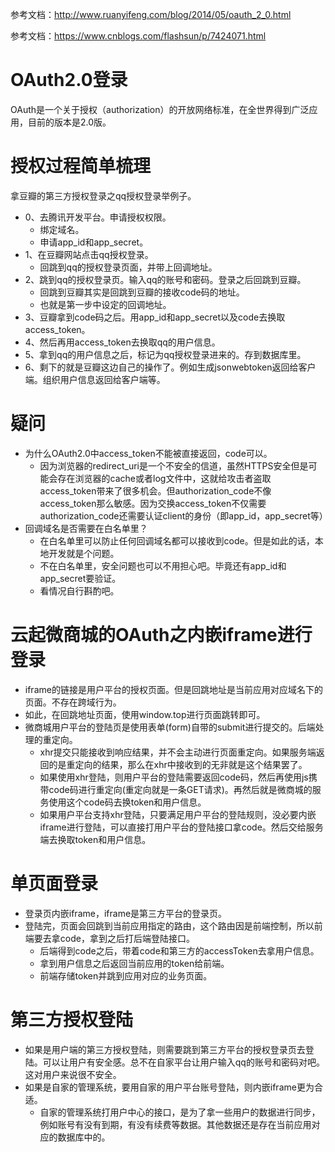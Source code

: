 参考文档：http://www.ruanyifeng.com/blog/2014/05/oauth_2_0.html

参考文档：https://www.cnblogs.com/flashsun/p/7424071.html

# OAuth2.0登录
OAuth是一个关于授权（authorization）的开放网络标准，在全世界得到广泛应用，目前的版本是2.0版。

# 授权过程简单梳理
拿豆瓣的第三方授权登录之qq授权登录举例子。
* 0、去腾讯开发平台。申请授权权限。
    - 绑定域名。
    - 申请app_id和app_secret。
* 1、在豆瓣网站点击qq授权登录。
    - 回跳到qq的授权登录页面，并带上回调地址。
* 2、跳到qq的授权登录页。输入qq的账号和密码。登录之后回跳到豆瓣。
    - 回跳到豆瓣其实是回跳到豆瓣的接收code码的地址。
    - 也就是第一步中设定的回调地址。
* 3、豆瓣拿到code码之后。用app_id和app_secret以及code去换取access_token。
* 4、然后再用access_token去换取qq的用户信息。
* 5、拿到qq的用户信息之后，标记为qq授权登录进来的。存到数据库里。
* 6、剩下的就是豆瓣这边自己的操作了。例如生成jsonwebtoken返回给客户端。组织用户信息返回给客户端等。

# 疑问
* 为什么OAuth2.0中access_token不能被直接返回，code可以。
    - 因为浏览器的redirect_uri是一个不安全的信道，虽然HTTPS安全但是可能会存在浏览器的cache或者log文件中，这就给攻击者盗取access_token带来了很多机会。但authorization_code不像access_token那么敏感。因为交换access_token不仅需要authorization_code还需要认证client的身份（即app_id，app_secret等）
* 回调域名是否需要在白名单里？
    - 在白名单里可以防止任何回调域名都可以接收到code。但是如此的话，本地开发就是个问题。
    - 不在白名单里，安全问题也可以不用担心吧。毕竟还有app_id和app_secret要验证。
    - 看情况自行斟酌吧。
    
# 云起微商城的OAuth之内嵌iframe进行登录
* iframe的链接是用户平台的授权页面。但是回跳地址是当前应用对应域名下的页面。不存在跨域行为。
* 如此，在回跳地址页面，使用window.top进行页面跳转即可。
* 微商城用户平台的登陆页是使用表单(form)自带的submit进行提交的。后端处理的重定向。
    - xhr提交只能接收到响应结果，并不会主动进行页面重定向。如果服务端返回的是重定向的结果，那么在xhr中接收到的无非就是这个结果罢了。
    - 如果使用xhr登陆，则用户平台的登陆需要返回code码，然后再使用js携带code码进行重定向(重定向就是一条GET请求)。再然后就是微商城的服务使用这个code码去换token和用户信息。
    - 如果用户平台支持xhr登陆，只要满足用户平台的登陆规则，没必要内嵌iframe进行登陆，可以直接打用户平台的登陆接口拿code。然后交给服务端去换取token和用户信息。

# 单页面登录
* 登录页内嵌iframe，iframe是第三方平台的登录页。
* 登陆完，页面会回跳到当前应用指定的路由，这个路由因是前端控制，所以前端要去拿code，拿到之后打后端登陆接口。
    - 后端得到code之后，带着code和第三方的accessToken去拿用户信息。
    - 拿到用户信息之后返回当前应用的token给前端。
    - 前端存储token并跳到应用对应的业务页面。

# 第三方授权登陆
* 如果是用户端的第三方授权登陆，则需要跳到第三方平台的授权登录页去登陆。可以让用户有安全感。总不在自家平台让用户输入qq的账号和密码对吧。这对用户来说很不安全。
* 如果是自家的管理系统，要用自家的用户平台账号登陆，则内嵌iframe更为合适。
    - 自家的管理系统打用户中心的接口，是为了拿一些用户的数据进行同步，例如账号有没有到期，有没有续费等数据。其他数据还是存在当前应用对应的数据库中的。
